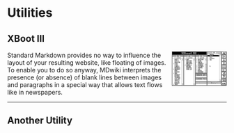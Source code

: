 Utilities
===========
XBoot III
--------

<img src="images/XBoot/XbootIII.png" width=25% align=right>

Standard Markdown provides no way to influence the layout of your resulting website, like floating of images. To enable you to do so anyway, MDwiki interprets the presence (or absence) of blank lines between images and paragraphs in a special way that allows text flows like in newspapers.

- - - -

Another Utility
--------
